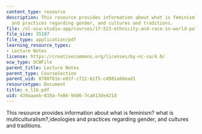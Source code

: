 ```yaml
---
content_type: resource
description: This resource provides information about what is feminism? what is multiculturalism?,ideologies
  and practices regarding gender, and cultures and traditions.
file: /ol-ocw-studio-app/courses/17-523-ethnicity-and-race-in-world-politics-fall-2005/439aaaeb819afe8694867ca813de421d_o_l16.pdf
file_size: 35187
file_type: application/pdf
learning_resource_types:
- Lecture Notes
license: https://creativecommons.org/licenses/by-nc-sa/4.0/
ocw_type: OCWFile
parent_title: Lecture Notes
parent_type: CourseSection
parent_uid: 8780f61e-e01f-cf22-61f5-c4981a66ead1
resourcetype: Document
title: o_l16.pdf
uid: 439aaaeb-819a-fe86-9486-7ca813de421d
---
```

This resource provides information about what is feminism? what is multiculturalism?,ideologies and practices regarding gender, and cultures and traditions.